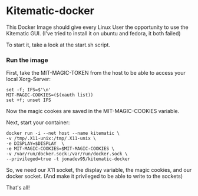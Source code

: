 # Kitematic-docker

This Docker Image should give every Linux User the opportunity to use the Kitematic GUI.
(I've tried to install it on ubuntu and fedora, it both failed)

To start it, take a look at the start.sh script.

### Run the image

First, take the MIT-MAGIC-TOKEN from the host to be able to access your local Xorg-Server:

    set -f; IFS=$'\n'
    MIT-MAGIC-COOKIES=($(xauth list))
    set +f; unset IFS

Now the magic cookes are saved in the MIT-MAGIC-COOKIES variable.

Next, start your container:

    docker run -i --net host --name kitematic \
    -v /tmp/.X11-unix:/tmp/.X11-unix \
    -e DISPLAY=$DISPLAY  \
    -e MIT-MAGIC-COOKIES=$MIT-MAGIC-COOKIES \
    -v /var/run/docker.sock:/var/run/docker.sock \
    --privileged=true -t jonadev95/kitematic-docker


So, we need our X11 socket, the display variable, the magic cookies, and our docker socket. (And make it privileged to be able to write to the sockets)

That's all!
